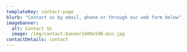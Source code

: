 ```yaml
---
templateKey: contact-page
blurb: "Contact us by email, phone or through our web form below"
imagebanner:
  alt: Contact Us
  image: /img/contact-banner1600x596-min.jpg
contactDetails: contact
---
```

